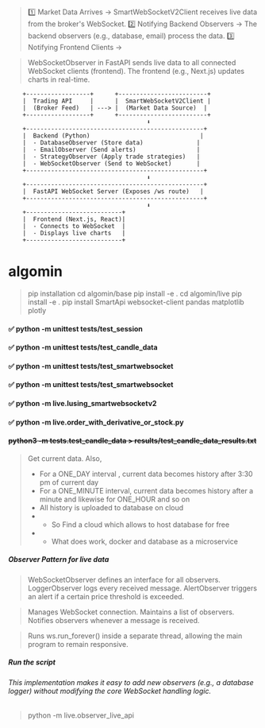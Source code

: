 > 1️⃣ Market Data Arrives → SmartWebSocketV2Client receives live data from the broker's WebSocket.
> 2️⃣ Notifying Backend Observers → The backend observers (e.g., database, email) process the data.
> 3️⃣ Notifying Frontend Clients →

> WebSocketObserver in FastAPI sends live data to all connected WebSocket clients (frontend).
> The frontend (e.g., Next.js) updates charts in real-time.


        +------------------+      +-------------------------+
        |  Trading API     |      |  SmartWebSocketV2Client |
        |  (Broker Feed)   | ---> |  (Market Data Source)  |
        +------------------+      +-------------------------+
                                           ⬇
        +--------------------------------------------------+
        |  Backend (Python)                               |
        |  - DatabaseObserver (Store data)               |
        |  - EmailObserver (Send alerts)                 |
        |  - StrategyObserver (Apply trade strategies)   |
        |  - WebSocketObserver (Send to WebSocket)       |
        +--------------------------------------------------+
                                           ⬇
        +--------------------------------------------------+
        |  FastAPI WebSocket Server (Exposes /ws route)   |
        +--------------------------------------------------+
                                           ⬇
        +---------------------------+
        |  Frontend (Next.js, React)|
        |  - Connects to WebSocket  |
        |  - Displays live charts   |
        +---------------------------+


# algomin
> pip installation
> cd algomin/base
> pip install -e .
> cd algomin/live
> pip install -e .
> pip install SmartApi websocket-client pandas matplotlib plotly


#### ✅ python -m unittest tests/test_session
#### ✅ python -m unittest tests/test_candle_data
#### ✅ python -m unittest tests/test_smartwebsocket
#### ✅ python -m unittest tests/test_smartwebsocket
#### ✅ python -m  live.lusing_smartwebsocketv2
#### ✅ python -m  live.order_with_derivative_or_stock.py
#### ~~python3 -m tests.test_candle_data > results/test_candle_data_results.txt~~




> Get current data. Also,
> * For a ONE_DAY interval , current data becomes history after 3:30 pm of current day
> * For a ONE_MINUTE interval, current data becomes history after a minute and likewise for ONE_HOUR and so on
> * All history is uploaded to database on cloud
> * * So Find a cloud which allows to host database for free
> * * What does work, docker and database as a microservice


##### Observer Pattern for live data

>   WebSocketObserver defines an interface for all observers.
    LoggerObserver logs every received message.
    AlertObserver triggers an alert if a certain price threshold is exceeded.


>   Manages WebSocket connection.
    Maintains a list of observers.
    Notifies observers whenever a message is received.

>   Runs ws.run_forever() inside a separate thread, allowing the main program to remain responsive.

##### Run the script

###### This implementation makes it easy to add new observers (e.g., a database logger) without modifying the core WebSocket handling logic.
> python -m live.observer_live_api
